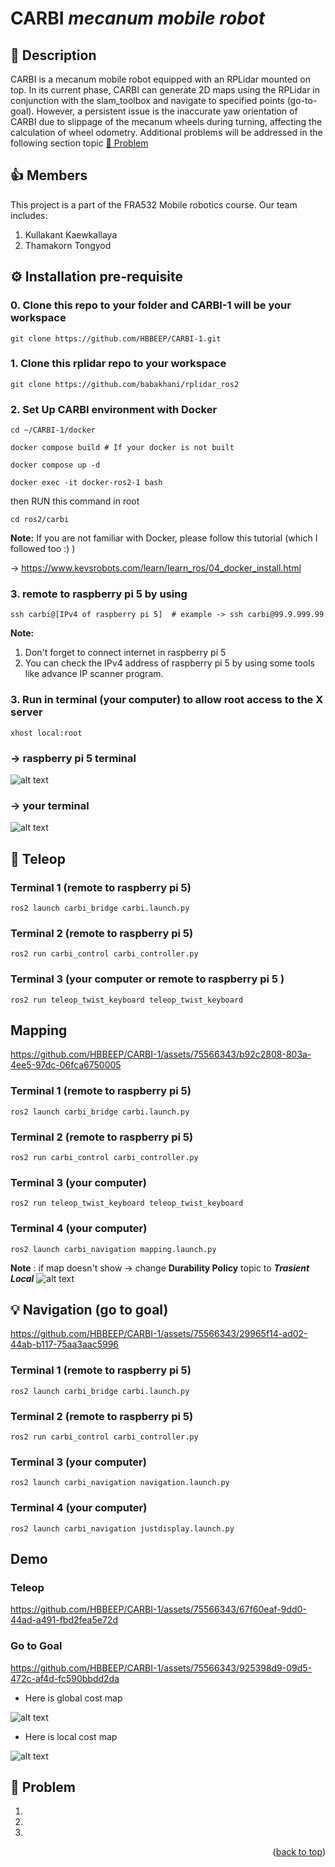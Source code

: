 # CARBI _mecanum mobile robot_

## 📖 Description 

CARBI is a mecanum mobile robot equipped with an RPLidar mounted on top. In its current phase, CARBI can generate 2D maps using the RPLidar in conjunction with the slam_toolbox and navigate to specified points (go-to-goal). However, a persistent issue is the inaccurate yaw orientation of CARBI due to slippage of the mecanum wheels during turning, affecting the calculation of wheel odometry. Additional problems will be addressed in the following section topic [🔴 Problem](#problem) 


## 👍 Members
This project is a part of the FRA532 Mobile robotics course. Our team includes:

1. Kullakant Kaewkallaya
2. Thamakorn Tongyod


## ⚙️ Installation pre-requisite

### 0. Clone this repo to your folder and CARBI-1 will be your workspace 
```
git clone https://github.com/HBBEEP/CARBI-1.git
```

### 1. Clone this rplidar repo to your workspace
```
git clone https://github.com/babakhani/rplidar_ros2
```

### 2. Set Up CARBI environment with Docker 


```
cd ~/CARBI-1/docker
```

```
docker compose build # If your docker is not built
```

```
docker compose up -d
```
```
docker exec -it docker-ros2-1 bash
```
then RUN this command in root
```
cd ros2/carbi
```

**Note:**  If you are not familiar with Docker, please follow this tutorial (which I followed too :) )

-> https://www.kevsrobots.com/learn/learn_ros/04_docker_install.html 


### 3. remote to raspberry pi 5 by using
```
ssh carbi@[IPv4 of raspberry pi 5]  # example -> ssh carbi@99.9.999.99
```
**Note:** 
1. Don't forget to connect internet in raspberry pi 5
2. You can check the IPv4 address of raspberry pi 5 by using some tools like advance IP scanner program.
### 3. Run in terminal (your computer) to allow root access to the X server
```
xhost local:root
```

### -> raspberry pi 5 terminal
![alt text](img&vid/rpi5_terminal.png)

### -> your terminal
![alt text](img&vid/computer_terminal.png)

## 📡 Teleop

### Terminal 1 (remote to raspberry pi 5)

```
ros2 launch carbi_bridge carbi.launch.py
```

### Terminal 2 (remote to raspberry pi 5)

```
ros2 run carbi_control carbi_controller.py
```

### Terminal 3 (your computer or remote to raspberry pi 5 )
```
ros2 run teleop_twist_keyboard teleop_twist_keyboard
```

## Mapping


https://github.com/HBBEEP/CARBI-1/assets/75566343/b92c2808-803a-4ee5-97dc-06fca6750005


### Terminal 1 (remote to raspberry pi 5)

```
ros2 launch carbi_bridge carbi.launch.py
```

### Terminal 2 (remote to raspberry pi 5)

```
ros2 run carbi_control carbi_controller.py
```

### Terminal 3 (your computer)
```
ros2 run teleop_twist_keyboard teleop_twist_keyboard
```

### Terminal 4 (your computer)
```
ros2 launch carbi_navigation mapping.launch.py
```

**Note** : if map doesn't show -> change **Durability Policy** topic to _**Trasient Local**_
![alt text](img&vid/fix_map.png)


## 💡 Navigation (go to goal)


https://github.com/HBBEEP/CARBI-1/assets/75566343/29965f14-ad02-44ab-b117-75aa3aac5996



### Terminal 1 (remote to raspberry pi 5)

```
ros2 launch carbi_bridge carbi.launch.py
```

### Terminal 2 (remote to raspberry pi 5)

```
ros2 run carbi_control carbi_controller.py
```

### Terminal 3 (your computer) 
```
ros2 launch carbi_navigation navigation.launch.py
```

### Terminal 4 (your computer) 
```
ros2 launch carbi_navigation justdisplay.launch.py 
```

## Demo 

### Teleop

https://github.com/HBBEEP/CARBI-1/assets/75566343/67f60eaf-9dd0-44ad-a491-fbd2fea5e72d


### Go to Goal

https://github.com/HBBEEP/CARBI-1/assets/75566343/925398d9-09d5-472c-af4d-fc590bbdd2da


- Here is global cost map

![alt text](img&vid/global_cost_map.png)
- Here is local cost map

![alt text](img&vid/local_cost_map.png)

## 🔴 Problem

1. 
2. 
3. 



<p align="right">(<a href="#readme-top">back to top</a>)</p>
